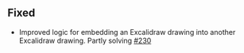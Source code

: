 ## Fixed
- Improved logic for embedding an Excalidraw drawing into another Excalidraw drawing. Partly solving [#230](https://github.com/zsviczian/obsidian-excalidraw-plugin/issues/230) 